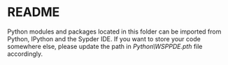 # README
Python modules and packages located in this folder can be imported from Python, IPython and the Sypder IDE.
If you want to store your code somewhere else, please update the path in *Python\WSPPDE.pth* file accordingly.